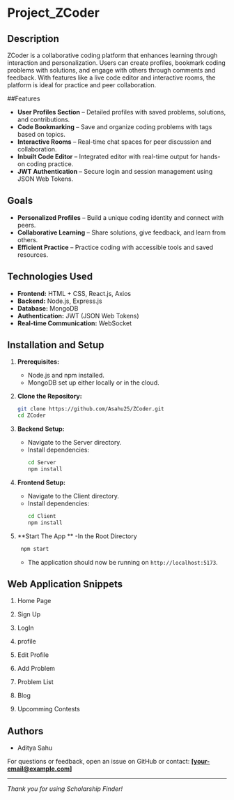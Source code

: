 # Project_ZCoder

## Description
ZCoder is a collaborative coding platform that enhances learning through interaction and personalization. Users can create profiles, bookmark coding problems with solutions, and engage with others through comments and feedback. With features like a live code editor and interactive rooms, the platform is ideal for practice and peer collaboration.

##Features

- **User Profiles Section** – Detailed profiles with saved problems, solutions, and contributions.
- **Code Bookmarking** – Save and organize coding problems with tags based on topics.
- **Interactive Rooms** – Real-time chat spaces for peer discussion and collaboration.
- **Inbuilt Code Editor** – Integrated editor with real-time output for hands-on coding practice.
- **JWT Authentication** – Secure login and session management using JSON Web Tokens.

## Goals

- **Personalized Profiles** – Build a unique coding identity and connect with peers.
- **Collaborative Learning** – Share solutions, give feedback, and learn from others.
- **Efficient Practice** – Practice coding with accessible tools and saved resources.

## Technologies Used

- **Frontend:** HTML + CSS, React.js, Axios
- **Backend:** Node.js, Express.js  
- **Database:** MongoDB
- **Authentication:** JWT (JSON Web Tokens)  
- **Real-time Communication:** WebSocket

## Installation and Setup

1. **Prerequisites:**
   - Node.js and npm installed.
   - MongoDB set up either locally or in the cloud.

2. **Clone the Repository:**
   ```sh
   git clone https://github.com/Asahu25/ZCoder.git
   cd ZCoder
   ```

3. **Backend Setup:**
   - Navigate to the Server directory.
   - Install dependencies:
     ```sh
     cd Server
     npm install
     

4. **Frontend Setup:**
   - Navigate to the Client directory.
   - Install dependencies:
     ```sh
     cd Client
     npm install
     ```
5. **Start The App **
   -In the Root Directory
   ```sh
    npm start
   ```
   - The application should now be running on `http://localhost:5173`.


## Web Application Snippets


1. Home Page<br>


2. Sign Up<br>


3. LogIn<br>


4. profile<br>


5. Edit Profile<br>


6. Add Problem<br>


7. Problem List<br>


8. Blog<br>


9. Upcomming Contests<br>



## Authors
 - Aditya Sahu

For questions or feedback, open an issue on GitHub or contact: **\[[your-email@example.com](mailto:awesomeadi457@gmail.com)]**

---

*Thank you for using Scholarship Finder!*
